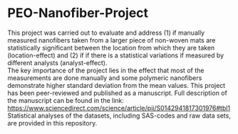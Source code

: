 # PEO-Nanofiber-Project
This project was carried out to evaluate and address (1) if manually measured nanofibers taken from a larger piece of non-woven mats are statistically significant between the  location from which they are taken (location-effect) and (2) if if there is a statistical variations if measured by different analysts (analyst-effect).    
The key importance of the project lies in the effect that most of the measurements are done manually and some polymeric nanofibers demonstrate higher standard deviation from the mean values. 
This project has been peer-reviewed and published as a manuscript. Full description of the manuscript can be found in the link: https://www.sciencedirect.com/science/article/pii/S0142941817301976#tbl1
Statistical analyses of the datasets, including SAS-codes and raw data sets, are provided in this repository. 

